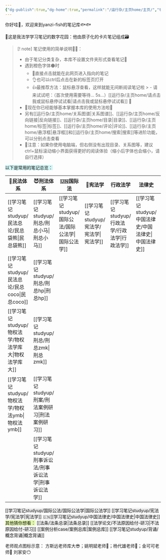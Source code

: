 ```yaml
---
{"dg-publish":true,"dg-home":true,"permalink":"/运行杂/主页home/主页/","tags":["gardenEntry"],"dgPassFrontmatter":true,"created":"2024-09-11T11:30:44.177+08:00","updated":"2024-10-17T10:31:54.329+08:00"}
---
```


你好哇👋，欢迎来到yanzi-fish的笔记库🐟🐟

🏡这是我法学学习笔记的数字花园：他由原子化的卡片笔记组成🗃

>[! note] 笔记使用的简单说明🦀🦀：
>- 由于笔记分类复杂，本库不设置文件夹形式查看笔记🙅
>- 遇到橙色字体🟠时
>	- 🙂直接点击就能在此网页进入指向的笔记
>	- 👌也可以ctrl后点击在新的标签页打开
>	- 👍最推荐方法：鼠标悬浮查看，这样就能无间断阅读笔记啦
	>	- 请来试试吧：（首次使用需要等待... 5s...）[[运行杂/主页home/请点击我或鼠标悬停试试看\|请点击我或鼠标悬停试试看]] 🖖
>- 🎉现在你已经能够基本掌握本库的使用方法啦🎉
>- 另有[[运行杂/主页home/关系图谱\|关系图谱]]、[[运行杂/主页home/反向链接\|反向链接]]、[[运行杂/主页home/目录\|目录]]、[[运行杂/主页home/标签\|标签]]、[[运行杂/主页home/评论\|评论]]、[[运行杂/主页home/悬浮框\|悬浮框]]和[[运行杂/主页home/搜索\|搜索]]等进阶功能，可以分别点击查看
>- 📢注意：如果你使用电脑端，但右侧没有出现目录、关系图等，建议ctrl+鼠标滚动缩小界面获得更好的阅读体验（缩小后字体也会缩小，请自行选择）

<span style="background:rgba(173, 239, 239, 0.55)">以下是常用的笔记总览：</span>

| 🫠民法体系     | 😈刑法体系     | 🇺🇳国际法   | 👸宪法学   | 行政法学     | 法律史       | 构建        |     |
| ---------- | ---------- | --------- | ------- | -------- | --------- | --------- | --- |
| [[学习笔记studyup/民法总论/民总袋熊\|民总袋熊]]   | [[学习笔记studyup/刑总/刑总小马\|刑总小马]]   | [[学习笔记studyup/国际公法/国际公法学\|国际公法学]] | [[学习笔记studyup/宪法学/宪法学\|宪法学]] | [[学习笔记studyup/行政法学/行政法学\|行政法学]] | [[学习笔记studyup/中国法律史/中国法律史\|中国法律史]] | [[法条/法条总录\|法条总录]]  |     |
| [[学习笔记studyup/民法总论/民总coco\|民总coco]] | [[学习笔记studyup/刑总/刑总hp\|刑总hp]]   |           |         |          |           | [[案例分析case/案例总库\|案例总库]]  |     |
| [[学习笔记studyup/物权法学/物权法学库大\|物权法学库大]] | [[学习笔记studyup/刑总/刑总zmk\|刑总zmk]]  |           |         |          |           | [[学习笔记studyup/背诵/概念背诵\|概念背诵]]  |     |
| [[学习笔记studyup/物权法学/物权法ymb\|物权法ymb]] | [[学习笔记studyup/刑案/刑法案例研习\|刑法案例研习]] |           |         |          |           | [[思维导图mind/思维导图库\|思维导图库]] |     |
|            | [[学习笔记studyup/刑事诉讼法/刑事诉讼法学\|刑事诉讼法学]] |           |         |          |           |           |     |

<span style="background:rgba(140, 140, 140, 0.12)">[[学习笔记studyup/国际公法/国际公法学\|国际公法学]]</span>
<span style="background:rgba(140, 140, 140, 0.12)">[[学习笔记studyup/宪法学/宪法学\|宪法学]]</span>
🇨🇳<span style="background:rgba(140, 140, 140, 0.12)">[[学习笔记studyup/中国法律史/中国法律史\|中国法律史]]</span>
<span style="background:rgba(205, 244, 105, 0.55)">其他猜你想看：</span>
<span style="background:rgba(140, 140, 140, 0.12)">[[法条/法条总录\|法条总录]]</span>
<span style="background:rgba(140, 140, 140, 0.12)">[[法学论文/不法原因给付-研习\|不法原因给付-研习]]</span>
<span style="background:rgba(140, 140, 140, 0.12)">[[案例分析case/案例总库\|案例总库]]</span>
<span style="background:rgba(140, 140, 140, 0.12)">[[学习笔记studyup/背诵/概念背诵\|概念背诵]]</span>

老师观点图标示意：
方斯远老师库大😎；姚明斌老师🔆；杨代雄老师🐨；金可可老师🥥
刘家安😶